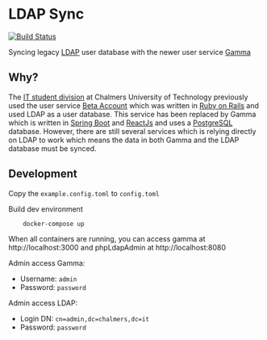 # LDAP Sync

[![Build Status](https://travis-ci.com/molleer/ldap-sync.svg?branch=master)](https://travis-ci.com/molleer/ldap-sync)

Syncing legacy [LDAP](https://ldap.com/) user database with the newer user service [Gamma](https://gamma.chalmers.it)

## Why?

The [IT student division](https://chalmers.it/) at Chalmers University of Technology previously used the user service [Beta Account](https://github.com/cthit/chalmersit-account-rails) which was written in [Ruby on Rails](https://rubyonrails.org/) and used LDAP as a user database. This service has been replaced by Gamma which is written in [Spring Boot](https://spring.io/projects/spring-boot) and [ReactJs](https://reactjs.org/) and uses a [PostgreSQL](https://www.postgresql.org/) database. However, there are still several services which is relying directly on LDAP to work which means the data in both Gamma and the LDAP database must be synced.

<!--## How?-->

## Development

Copy the `example.config.toml` to `config.toml`

Build dev environment

```
    docker-compose up
```

When all containers are running, you can access gamma at http://localhost:3000 and phpLdapAdmin at http://localhost:8080

Admin access Gamma:

- Username: `admin`
- Password: `password`

Admin access LDAP:

- Login DN: `cn=admin,dc=chalmers,dc=it`
- Password: `password`
